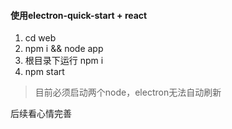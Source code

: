 #### 使用electron-quick-start + react

1. cd web
2. npm i && node app
3. 根目录下运行 npm i
4. npm start



> 目前必须启动两个node，electron无法自动刷新

 

后续看心情完善